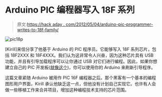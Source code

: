 # Arduino PIC 编程器写入 18F 系列

> 原文:[https://hack aday . com/2012/05/04/arduino-pic-programmer-writes-to-18f-family/](https://hackaday.com/2012/05/04/arduino-pic-programmer-writes-to-18f-family/)

![](../Images/949290489e60de67f071eed933c9f624.png "pic18p")

[Kirill]来信分享了他基于 Arduino 的 PIC 程序员。它能够写入 18F 系列芯片，包括 18F2XXX 和 18F4XXX。我们认为这非常令人兴奋，因为这种芯片具有 USB 功能，并且有引导加载程序可以让你通过 USB 对它们进行编程。因此，如果你想建立自己的 PIC 开发板([就像这个](http://hackaday.com/2010/04/13/picman-a-diy-prototyping-setup/))，你可以使用你的 Arduino 来刷新引导程序。

这篇文章紧随 Arduino 被用作 PIC 16F 编程器之后。那个黑客有一个基本的编程图形用户界面，Kirill 承认他缺乏这一点，但他没有计划自己实现它。也许有人会做一些移植工作来合并项目，增加这种编程技术支持的芯片范围。